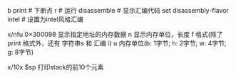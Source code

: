 b print # 下断点
r # 运行
disassemble # 显示汇编代码
set disassembly-flavor intel # 设置为intel风格汇编

x/nfu 0×300098  显示指定地址的内存数据
n 显示内存单位，长度
f 格式(除了 print 格式外，还有 字符串s 和 汇编 i)
u 内存单位(b: 1字节; h: 2字节; w: 4字节; g: 8字节)

x/10x $sp 打印stack的前10个元素
